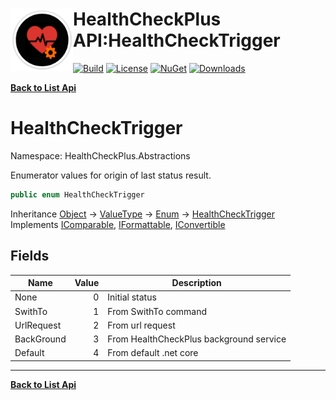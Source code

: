 # <img align="left" width="100" height="100" src="../images/icon.png">HealthCheckPlus API:HealthCheckTrigger 

[![Build](https://github.com/FRACerqueira/HealthCheckPlus/workflows/Build/badge.svg)](https://github.com/FRACerqueira/HealthCheckPlus/actions/workflows/build.yml)
[![License](https://img.shields.io/badge/License-MIT-brightgreen.svg)](https://github.com/FRACerqueira/HealthCheckPlus/blob/master/LICENSE)
[![NuGet](https://img.shields.io/nuget/v/HealthCheckPlus)](https://www.nuget.org/packages/HealthCheckPlus/)
[![Downloads](https://img.shields.io/nuget/dt/HealthCheckPlus)](https://www.nuget.org/packages/HealthCheckPlus/)

[**Back to List Api**](./apis.md)

# HealthCheckTrigger

Namespace: HealthCheckPlus.Abstractions

Enumerator values for origin of last status result.

```csharp
public enum HealthCheckTrigger
```

Inheritance [Object](https://docs.microsoft.com/en-us/dotnet/api/system.object) → [ValueType](https://docs.microsoft.com/en-us/dotnet/api/system.valuetype) → [Enum](https://docs.microsoft.com/en-us/dotnet/api/system.enum) → [HealthCheckTrigger](./healthcheckplus.abstractions.healthchecktrigger.md)<br>
Implements [IComparable](https://docs.microsoft.com/en-us/dotnet/api/system.icomparable), [IFormattable](https://docs.microsoft.com/en-us/dotnet/api/system.iformattable), [IConvertible](https://docs.microsoft.com/en-us/dotnet/api/system.iconvertible)

## Fields

| Name | Value | Description |
| --- | --: | --- |
| None | 0 | Initial status |
| SwithTo | 1 | From SwithTo command |
| UrlRequest | 2 | From url request |
| BackGround | 3 | From HealthCheckPlus background service |
| Default | 4 | From default .net core |


- - -
[**Back to List Api**](./apis.md)
